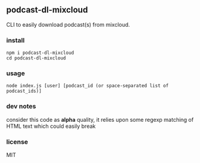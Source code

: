 ## podcast-dl-mixcloud

CLI to easily download podcast(s) from mixcloud.


### install

```shell
npm i podcast-dl-mixcloud
cd podcast-dl-mixcloud
```


### usage

```shell
node index.js [user] [podcast_id (or space-separated list of podcast_ids)]
```


### dev notes

consider this code as __alpha__ quality, it relies upon some regexp matching of HTML text which could easily break


### license

MIT